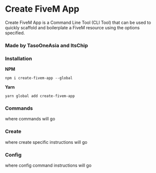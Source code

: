 # Create FiveM App
Create FiveM App is a Command Line Tool (CLI Tool) that can be used to quickly scaffold
and boilerplate a FiveM resource using the options specified.

### Made by TasoOneAsia and ItsChip

### Installation
**NPM**
```
npm i create-fivem-app --global
```
**Yarn**
```
yarn global add create-fivem-app
```

### Commands
where commands will go

### Create
where create specific instructions will go


### Config
where config command instructions will go

